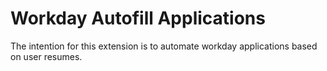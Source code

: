 # Workday Autofill Applications
The intention for this extension is to automate workday applications based on user resumes.